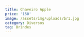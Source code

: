 ```yaml
---
title: Chaveiro Apple
price: '150'
image: /assets/img/uploads/br1.jpg
category: Diversos
tag: Brindes
---
```


